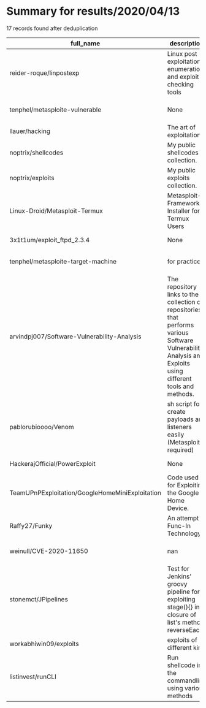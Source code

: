 
# Summary for results/2020/04/13
    
17 records found after deduplication

| full_name | description | html_url | matched_list | matched_count | pushed_at | size | stargazers_count | language | forks_count | vul_ids |
|-------------------------------------------------|--------------------------------------------------------------------------------------------------------------------------------------------------------------|--------------------------------------------------------------------|-----------------------------------------------------------------------------|-----------------|---------------------------|--------|--------------------|------------|---------------|--------------------|
| reider-roque/linpostexp | Linux post exploitation enumeration and exploit checking tools | https://github.com/reider-roque/linpostexp | ['exploit'] | 1 | 2020-04-13 22:21:20+00:00 | 148 | 161 | Shell | 45 | [] |
| tenphel/metasploite-vulnerable | None | https://github.com/tenphel/metasploite-vulnerable | ['metasploit module OR payload'] | 1 | 2020-04-13 15:02:18+00:00 | 0 | 0 | | 0 | [] |
| llauer/hacking | The art of exploitation | https://github.com/llauer/hacking | ['exploit'] | 1 | 2020-04-13 23:15:03+00:00 | 0 | 0 | | 0 | [] |
| noptrix/shellcodes | My public shellcodes collection. | https://github.com/noptrix/shellcodes | ['shellcode'] | 1 | 2020-04-13 22:45:11+00:00 | 0 | 4 | | 0 | [] |
| noptrix/exploits | My public exploits collection. | https://github.com/noptrix/exploits | ['exploit'] | 1 | 2020-04-13 22:46:32+00:00 | 0 | 1 | | 0 | [] |
| Linux-Droid/Metasploit-Termux | Metasploit-Framework Installer for Termux Users | https://github.com/Linux-Droid/Metasploit-Termux | ['metasploit module OR payload'] | 1 | 2020-04-13 19:20:57+00:00 | 3 | 0 | Shell | 0 | [] |
| 3x1t1um/exploit_ftpd_2.3.4 | None | https://github.com/3x1t1um/exploit_ftpd_2.3.4 | ['exploit'] | 1 | 2020-04-13 16:34:45+00:00 | 14 | 3 | Python | 0 | [] |
| tenphel/metasploite-target-machine | for practice | https://github.com/tenphel/metasploite-target-machine | ['metasploit module OR payload'] | 1 | 2020-04-13 15:03:40+00:00 | 0 | 0 | | 0 | [] |
| arvindpj007/Software-Vulnerability-Analysis | The repository links to the collection of repositories that performs various Software Vulnerability Analysis and Exploits using different tools and methods. | https://github.com/arvindpj007/Software-Vulnerability-Analysis | ['exploit'] | 1 | 2020-04-13 03:10:58+00:00 | 1 | 3 | | 0 | [] |
| pablorubioooo/Venom | sh script for create payloads and listeners easily (Metasploit required) | https://github.com/pablorubioooo/Venom | ['metasploit module OR metasploit payload', 'metasploit module OR payload'] | 2 | 2020-04-13 16:48:04+00:00 | 8 | 0 | Shell | 0 | [] |
| HackerajOfficial/PowerExploit | None | https://github.com/HackerajOfficial/PowerExploit | ['exploit'] | 1 | 2020-04-13 02:23:02+00:00 | 0 | 0 | | 0 | [] |
| TeamUPnPExploitation/GoogleHomeMiniExploitation | Code used for Exploiting the Google Home Device. | https://github.com/TeamUPnPExploitation/GoogleHomeMiniExploitation | ['exploit'] | 1 | 2020-04-13 01:43:00+00:00 | 7 | 1 | Python | 1 | [] |
| Raffy27/Funky | An attempt at Func-In Technology | https://github.com/Raffy27/Funky | ['shellcode'] | 1 | 2020-04-13 11:36:31+00:00 | 579 | 0 | Pascal | 0 | [] |
| weinull/CVE-2020-11650 | nan | https://github.com/weinull/CVE-2020-11650 | ['cve-2'] | 1 | 2020-04-13 00:59:41+00:00 | 3 | 10 | Python | 2 | ['CVE-2020-11650'] |
| stonemct/JPipelines | Test for Jenkins' groovy pipeline for exploiting stage(){} into closure of list's method reverseEach | https://github.com/stonemct/JPipelines | ['exploit'] | 1 | 2020-04-13 17:10:54+00:00 | 13 | 0 | | 0 | [] |
| workabhiwin09/exploits | exploits of different kind | https://github.com/workabhiwin09/exploits | ['exploit'] | 1 | 2020-04-13 05:35:50+00:00 | 9097 | 0 | PowerShell | 0 | [] |
| listinvest/runCLI | Run shellcode in the commandline using various methods | https://github.com/listinvest/runCLI | ['shellcode'] | 1 | 2020-04-13 19:24:41+00:00 | 3 | 0 | | 1 | [] |
